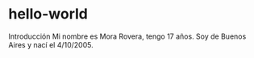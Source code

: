 # hello-world
Introducción
Mi nombre es Mora Rovera, tengo 17 años. Soy de Buenos Aires y nací el 4/10/2005.
